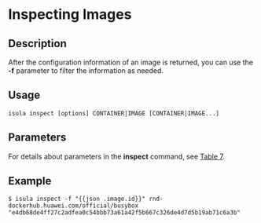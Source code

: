 # Inspecting Images<a name="EN-US_TOPIC_0184808129"></a>

## Description<a name="en-us_topic_0183111393_section7370111865810"></a>

After the configuration information of an image is returned, you can use the  **-f**  parameter to filter the information as needed.

## Usage<a name="en-us_topic_0183111393_section7154330115816"></a>

```
isula inspect [options] CONTAINER|IMAGE [CONTAINER|IMAGE...]
```

## Parameters<a name="en-us_topic_0183111393_section1368424465811"></a>

For details about parameters in the  **inspect**  command, see  [Table 7](command-line-parameters.md#en-us_topic_0189976507_table73237211516).

## Example<a name="en-us_topic_0183111393_section471813585589"></a>

```
$ isula inspect -f "{{json .image.id}}" rnd-dockerhub.huawei.com/official/busybox
"e4db68de4ff27c2adfea0c54bbb73a61a42f5b667c326de4d7d5b19ab71c6a3b"
```

